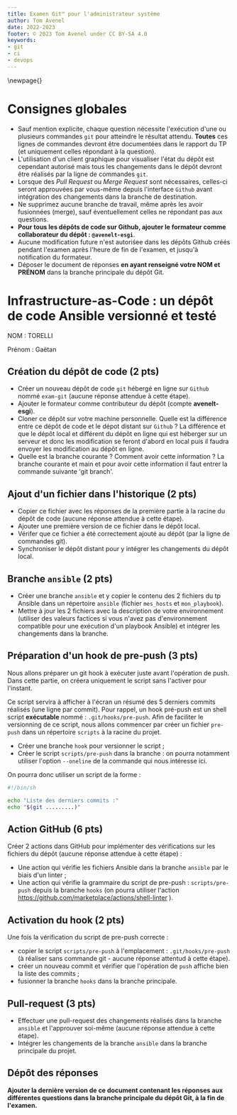 ```yaml
---
title: Examen Git™ pour l'administrateur système
author: Tom Avenel
date: 2022-2023
footer: © 2023 Tom Avenel under CC BY-SA 4.0
keywords:
- git
- ci
- devops
---
```


\newpage{}

# Consignes globales

- Sauf mention explicite, chaque question nécessite l'exécution d'une ou plusieurs commandes `git` pour atteindre le résultat attendu. **Toutes** ces lignes de commandes devront être documentées dans le rapport du TP (et uniquement celles répondant à la question).
- L'utilisation d'un client graphique pour visualiser l'état du dépôt est cependant autorisé mais tous les changements dans le dépôt devront être réalisés par la ligne de commandes `git`.
- Lorsque des _Pull Request_ ou _Merge Request_ sont nécessaires, celles-ci seront approuvées par vous-même depuis l'interface `Github` avant intégration des changements dans la branche de destination.
- Ne supprimez aucune branche de travail, même après les avoir fusionnées (merge), sauf éventuellement celles ne répondant pas aux questions.
- **Pour tous les dépôts de code sur Github, ajouter le formateur comme collaborateur du dépôt : `@avenelt-esgi`**.
- Aucune modification future n'est autoriśee dans les dépôts Github créés pendant l'examen après l'heure de fin de l'examen, et jusqu'à notification du formateur.
- Déposer le document de réponses **en ayant renseigné votre NOM et PRÉNOM** dans la branche principale du dépôt Git.

# Infrastructure-as-Code : un dépôt de code Ansible versionné et testé

NOM : TORELLI

Prénom : Gaëtan

## Création du dépôt de code (2 pts)

- Créer un nouveau dépôt de code `git` hébergé en ligne sur `Github` nommé `exam-git` (aucune réponse attendue à cette étape).
- Ajouter le formateur comme contributeur du dépôt (compte **avenelt-esgi**).
- Cloner ce dépôt sur votre machine personnelle. Quelle est la différence entre ce dépôt de code et le dépot distant sur `Github` ?
La différence et que le dépôt local et différent du dépôt en ligne qui est héberger sur un serveur et donc les modification se feront d'abord en local puis il faudra envoyer les modification au dépôt en ligne.
- Quelle est la branche courante ? Comment avoir cette information ?
La branche courante et main et pour avoir cette information il faut entrer la commande suivante 'git branch'.

## Ajout d'un fichier dans l'historique (2 pts)

- Copier ce fichier avec les réponses de la première partie à la racine du dépôt de code (aucune réponse attendue à cette étape).
- Ajouter une première version de ce fichier dans le dépôt local.
- Vérifer que ce fichier a été correctement ajouté au dépôt (par la ligne de commandes git).
- Synchroniser le dépôt distant pour y intégrer les changements du dépôt local.

## Branche `ansible` (2 pts)

- Créer une branche `ansible` et y copier le contenu des 2 fichiers du tp Ansible dans un répertoire `ansible` (fichier `mes_hosts` et `mon_playbook`).
- Mettre à jour les 2 fichiers avec la description de votre environnement (utiliser des valeurs factices si vous n'avez pas d'environnement compatible pour une exécution d'un playbook Ansible) et intégrer les changements dans la branche.

## Préparation d'un hook de pre-push (3 pts)

Nous allons préparer un git hook à exécuter juste avant l'opération de push. Dans cette partie, on créera uniquement le script sans l'activer pour l'instant.

Ce script servira à afficher à l'écran un résumé des 5 derniers commits réalisés (une ligne par commit). Pour rappel, un hook pré-push est un shell script **exécutable** nommé : `.git/hooks/pre-push`. Afin de faciliter le versionning de ce script, nous allons commencer par créer un fichier `pre-push` dans un répertoire `scripts` à la racine du projet.

- Créer une branche `hook` pour versionner le script ;
- Créer le script `scripts/pre-push` dans la branche : on pourra notamment utiliser l'option `--oneline` de la commande qui nous intéresse ici.

On pourra donc utiliser un script de la forme :

```sh
#!/bin/sh

echo "Liste des derniers commits :"
echo "$(git .........)"
```

## Action GitHub (6 pts)

Créer 2 actions dans GitHub pour implémenter des vérifications sur les fichiers du dépôt (aucune réponse attendue à cette étape) :

- Une action qui vérifie les fichiers Ansible dans la branche `ansible` par le biais d'un linter ;
- Une action qui vérifie la grammaire du script de pre-push : `scripts/pre-push` depuis la branche `hooks` (on pourra utiliser l'action <https://github.com/marketplace/actions/shell-linter> ).

## Activation du hook (2 pts)

Une fois la vérification du script de pre-push correcte :

- copier le script `scripts/pre-push` à l'emplacement : `.git/hooks/pre-push` (à réaliser sans commande git - aucune réponse attentud à cette étape).
- créer un nouveau commit et vérifier que l'opération de `push` affiche bien la liste des commits ;
- fusionner la branche `hooks` dans la branche principale.

## Pull-request (3 pts)

- Effectuer une pull-request des changements réalisés dans la branche `ansible` et l'approuver soi-même (aucune réponse attendue à cette étape).
- Intégrer les changements de la branche `ansible` dans la branche principale du projet.

## Dépôt des réponses

**Ajouter la dernière version de ce document contenant les réponses aux différentes questions dans la branche principale du dépôt Git, à la fin de l'examen.**

